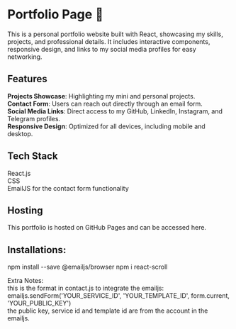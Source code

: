 # **Portfolio Page** 🌟  
This is a personal portfolio website built with React, showcasing my skills, projects, and professional details. It includes interactive components, responsive design, and links to my social media profiles for easy networking.

## **Features**
**Projects Showcase**: Highlighting my mini and personal projects.  
**Contact Form**: Users can reach out directly through an email form.  
**Social Media Links**: Direct access to my GitHub, LinkedIn, Instagram, and Telegram profiles.  
**Responsive Design**: Optimized for all devices, including mobile and desktop.

## **Tech Stack**
React.js  
CSS  
EmailJS for the contact form functionality

## **Hosting**
This portfolio is hosted on GitHub Pages and can be accessed here.

## Installations:
npm install --save @emailjs/browser
npm i react-scroll

Extra Notes:  
this is the format in contact.js to integrate the emailjs:  
emailjs.sendForm('YOUR_SERVICE_ID', 'YOUR_TEMPLATE_ID', form.current, 'YOUR_PUBLIC_KEY')  
the public key, service id and template id are from the account in the emailjs.
